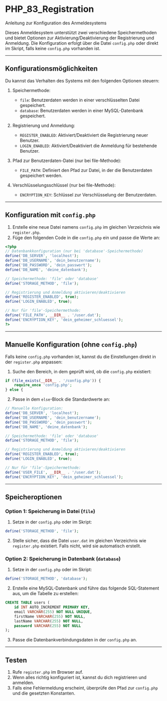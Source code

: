 # PHP_83_Registration
Anleitung zur Konfiguration des Anmeldesystems

Dieses Anmeldesystem unterstützt zwei verschiedene Speichermethoden und bietet Optionen zur Aktivierung/Deaktivierung der Registrierung und Anmeldung. Die Konfiguration erfolgt über die Datei `config.php` oder direkt im Skript, falls keine `config.php` vorhanden ist.

---

## Konfigurationsmöglichkeiten

Du kannst das Verhalten des Systems mit den folgenden Optionen steuern:

1. Speichermethode:  
   - `file`: Benutzerdaten werden in einer verschlüsselten Datei gespeichert.  
   - `database`: Benutzerdaten werden in einer MySQL-Datenbank gespeichert.  

2. Registrierung und Anmeldung:  
   - `REGISTER_ENABLED`: Aktiviert/Deaktiviert die Registrierung neuer Benutzer.  
   - `LOGIN_ENABLED`: Aktiviert/Deaktiviert die Anmeldung für bestehende Benutzer.  

3. Pfad zur Benutzerdaten-Datei (nur bei file-Methode):  
   - `FILE_PATH`: Definiert den Pfad zur Datei, in der die Benutzerdaten gespeichert werden.  

4. Verschlüsselungsschlüssel (nur bei file-Methode):  
   - `ENCRYPTION_KEY`: Schlüssel zur Verschlüsselung der Benutzerdaten.  

---

## Konfiguration mit `config.php`

1. Erstelle eine neue Datei namens `config.php` im gleichen Verzeichnis wie `register.php`.  
2. Füge den folgenden Code in die `config.php` ein und passe die Werte an:  

```php
<?php
// Datenbankkonfiguration (nur bei 'database'-Speichermethode)
define('DB_SERVER', 'localhost');
define('DB_USERNAME', 'dein_benutzername');
define('DB_PASSWORD', 'dein_passwort');
define('DB_NAME', 'deine_datenbank');

// Speichermethode: 'file' oder 'database'
define('STORAGE_METHOD', 'file');

// Registrierung und Anmeldung aktivieren/deaktivieren
define('REGISTER_ENABLED', true);
define('LOGIN_ENABLED', true);

// Nur für 'file'-Speichermethode:
define('FILE_PATH', __DIR__ . '/user.dat');
define('ENCRYPTION_KEY', 'dein_geheimer_schluessel');
?>
```

---

## Manuelle Konfiguration (ohne `config.php`)

Falls keine `config.php` vorhanden ist, kannst du die Einstellungen direkt in der `register.php` anpassen:  

1. Suche den Bereich, in dem geprüft wird, ob die `config.php` existiert:  

```php
if (file_exists(__DIR__ . '/config.php')) {
    require_once 'config.php';
} else {
```

2. Passe in dem `else`-Block die Standardwerte an:  

```php
// Manuelle Konfiguration:
define('DB_SERVER', 'localhost');
define('DB_USERNAME', 'dein_benutzername');
define('DB_PASSWORD', 'dein_passwort');
define('DB_NAME', 'deine_datenbank');

// Speichermethode: 'file' oder 'database'
define('STORAGE_METHOD', 'file');

// Registrierung und Anmeldung aktivieren/deaktivieren
define('REGISTER_ENABLED', true);
define('LOGIN_ENABLED', true);

// Nur für 'file'-Speichermethode:
define('USER_FILE', __DIR__ . '/user.dat');
define('ENCRYPTION_KEY', 'dein_geheimer_schluessel');
```

---

## Speicheroptionen

### Option 1: Speicherung in Datei (`file`)

1. Setze in der `config.php` oder im Skript:

```php
define('STORAGE_METHOD', 'file');
```

2. Stelle sicher, dass die Datei `user.dat` im gleichen Verzeichnis wie `register.php` existiert. Falls nicht, wird sie automatisch erstellt.  

### Option 2: Speicherung in Datenbank (`database`)

1. Setze in der `config.php` oder im Skript:

```php
define('STORAGE_METHOD', 'database');
```

2. Erstelle eine MySQL-Datenbank und führe das folgende SQL-Statement aus, um die Tabelle zu erstellen:  

```sql
CREATE TABLE users (
    id INT AUTO_INCREMENT PRIMARY KEY,
    email VARCHAR(255) NOT NULL UNIQUE,
    firstName VARCHAR(255) NOT NULL,
    lastName VARCHAR(255) NOT NULL,
    password VARCHAR(255) NOT NULL
);
```

3. Passe die Datenbankverbindungsdaten in der `config.php` an.  

---

## Testen

1. Rufe `register.php` im Browser auf.  
2. Wenn alles richtig konfiguriert ist, kannst du dich registrieren und anmelden.  
3. Falls eine Fehlermeldung erscheint, überprüfe den Pfad zur `config.php` und die gesetzten Konstanten.  

